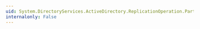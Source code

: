 ```yaml
---
uid: System.DirectoryServices.ActiveDirectory.ReplicationOperation.PartitionName
internalonly: False
---
```

